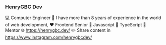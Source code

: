 ### HenryGBC Dev

:computer: Computer Engineer
:floppy_disk: I have more than 8 years of experience in the world of web development,
:heart: Frontend Senior
:yellow_heart: Javascript
:blue_heart: TypeScript
:boy: Mentor 
:globe_with_meridians: https://henrygbc.dev/
:pencil2: Share content in https://www.instagram.com/henrygbcdev/


